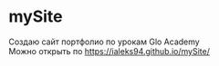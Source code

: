 # mySite
Создаю сайт портфолио по урокам Glo Academy <br>
Можно открыть по https://ialeks94.github.io/mySite/
